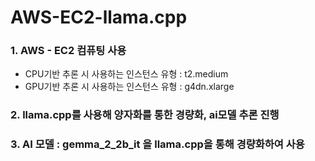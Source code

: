 # AWS-EC2-llama.cpp

### 1. AWS - EC2 컴퓨팅 사용
* CPU기반 추론 시 사용하는 인스턴스 유형 : t2.medium 
* GPU기반 추론 시 사용하는 인스턴스 유형 : g4dn.xlarge
### 2. llama.cpp를 사용해 양자화를 통한 경량화, ai모델 추론 진행
### 3. AI 모델 : gemma_2_2b_it 을 llama.cpp을 통해 경량화하여 사용


